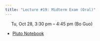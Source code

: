 ```yaml
---
title: "Lecture #19: Midterm Exam (Oral)"
---
```


&nbsp;&nbsp;&nbsp;&nbsp;&nbsp;Tu, Oct 28, 3:30 pm – 4:45 pm (Bo Guo)

- [Pluto Notebook](../pluto_notebooks/Lec19_midterm_exam.html)
